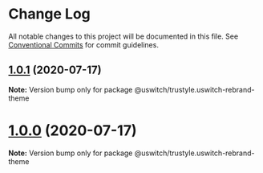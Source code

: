 # Change Log

All notable changes to this project will be documented in this file.
See [Conventional Commits](https://conventionalcommits.org) for commit guidelines.

## [1.0.1](https://github.com/uswitch/trustyle/compare/@uswitch/trustyle.uswitch-rebrand-theme@1.0.0...@uswitch/trustyle.uswitch-rebrand-theme@1.0.1) (2020-07-17)

**Note:** Version bump only for package @uswitch/trustyle.uswitch-rebrand-theme





# [1.0.0](https://github.com/uswitch/trustyle/compare/@uswitch/trustyle.uswitch-rebrand-theme@0.4.1...@uswitch/trustyle.uswitch-rebrand-theme@1.0.0) (2020-07-17)

**Note:** Version bump only for package @uswitch/trustyle.uswitch-rebrand-theme
